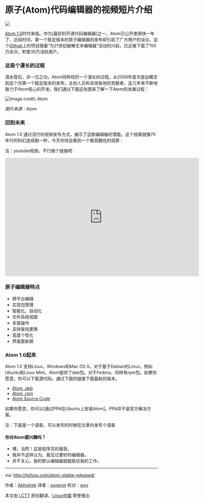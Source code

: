 原子(Atom)代码编辑器的视频短片介绍
================================================================================
![](http://itsfoss.itsfoss.netdna-cdn.com/wp-content/uploads/2015/06/Atom_stable.png)

[Atom 1.0][1]时代来临。作为[最好的开源代码编辑器]之一，Atom已公开使用快一年了，近段时间，第一个稳定版本的原子编辑器的发布却引起了广大用户的谈论。这个[Github][4]上的项目随着“为21世纪破解文本编辑器”活动的兴起，已近被下载了150万余次，积累35万活跃用户。

### 这是个漫长的过程 ###

滴水穿石，非一日之功，Atom同样经历一个漫长的过程。从2008年首次提出概念到这个月第一个稳定版本的发布，主创人员和全球各地的贡献者，这几年来不断地致力于Atom核心的开发。我们通过下面这张图来了解一下Atom的发展过程：

![Image credit: Atom](http://itsfoss.itsfoss.netdna-cdn.com/wp-content/uploads/2015/06/Atom_stable_timeline.jpeg)

*图片来源：Atom*

### 回到未来 ###

Atom 1.0 通过流行的视频发布方式，展示了这款编辑器的潜能。这个视屏就像70年代的科幻连续剧一样，今天你将会看到一个极其酷炫的视屏：

注：youtube视频，不行做个链接吧
<iframe width="640" height="390" frameborder="0" allowfullscreen="true" src="http://www.youtube.com/embed/Y7aEiVwBAdk?version=3&amp;rel=1&amp;fs=1&amp;showsearch=0&amp;showinfo=1&amp;iv_load_policy=1&amp;wmode=transparent" type="text/html" class="youtube-player"></iframe>

### 原子编辑器特点 ###

- 跨平台编辑
- 实现包管理
- 智能化、自动化
- 文件系统视图
- 多窗操作
- 支持查找更换
- 高度个性化
- 界面更新颖

### Atom 1.0起来 ###

Atom 1.0 支持Linux，Windows和Mac OS X。对于基于Debian的Linux，例如Ubuntu和Linux Mint，Atom提供了deb包。对于Fedora，同样有rpm包。如果你愿意，你可以下载源代码。通过下面的链接下载最新的版本。

- [Atom .deb][5]
- [Atom .rpm][6]
- [Atom Source Code][7]

如果你愿意，你可以[通过PPA在Ubuntu上安装Atom]。PPA并不是官方解决方案。

注：下面是一个调查，可以发布的时候在文章内发布个调查

#### 你对Atom感兴趣吗？ ####

- 噢，当然！这是程序员的福音。
- 我并不这样认为。我见过更好的编辑器。
- 并不关心，我的默认编辑器就能胜任我的工作。

--------------------------------------------------------------------------------

via: http://itsfoss.com/atom-stable-released/

作者：[Abhishek][a]
译者：[sevenot](https://github.com/sevenot)
校对：[wxy](https://github.com/wxy)

本文由 [LCTT](https://github.com/LCTT/TranslateProject) 原创翻译，[Linux中国](https://linux.cn/) 荣誉推出

[a]:http://itsfoss.com/author/abhishek/
[1]:http://blog.atom.io/2015/06/25/atom-1-0.html
[2]:http://itsfoss.com/best-modern-open-source-code-editors-for-linux/
[3]:https://atom.io/
[4]:https://github.com/
[5]:https://atom.io/download/deb
[6]:https://atom.io/download/rpm
[7]:https://github.com/atom/atom/blob/master/docs/build-instructions/linux.md
[8]:http://itsfoss.com/install-atom-text-editor-ubuntu-1404-linux-mint-17/
